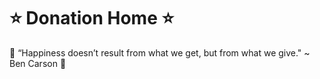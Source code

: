 # :star: Donation Home :star:
:clap: “Happiness doesn’t result from what we get, but from what we give." ~ Ben Carson :clap:
